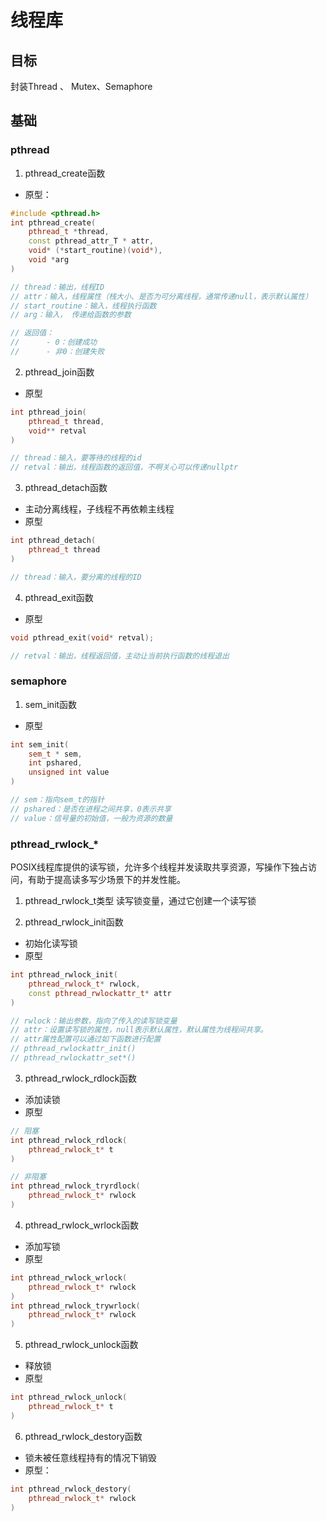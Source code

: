 # 线程库

## 目标
封装Thread 、 Mutex、Semaphore

## 基础

### pthread
1. pthread_create函数
- 原型：
```c++
#include <pthread.h>
int pthread_create(
    pthread_t *thread,
    const pthread_attr_T * attr,
    void* (*start_routine)(void*),
    void *arg
)

// thread：输出，线程ID
// attr：输入，线程属性（栈大小、是否为可分离线程，通常传递null，表示默认属性）
// start_routine：输入，线程执行函数
// arg：输入， 传递给函数的参数

// 返回值：
//      - 0：创建成功
//      - 非0：创建失败
```
2. pthread_join函数
- 原型
```c++
int pthread_join(
    pthread_t thread,
    void** retval
)

// thread：输入，要等待的线程的id
// retval：输出，线程函数的返回值，不啊关心可以传递nullptr
```
3. pthread_detach函数
- 主动分离线程，子线程不再依赖主线程
- 原型
```c++
int pthread_detach(
    pthread_t thread
)

// thread：输入，要分离的线程的ID
```

4. pthread_exit函数
- 原型
```c++
void pthread_exit(void* retval);

// retval：输出，线程返回值，主动让当前执行函数的线程退出
```

### semaphore
1. sem_init函数
- 原型
```c++
int sem_init(
    sem_t * sem,
    int pshared,
    unsigned int value
)

// sem：指向sem_t的指针
// pshared：是否在进程之间共享，0表示共享
// value：信号量的初始值，一般为资源的数量
```

### pthread_rwlock_*
POSIX线程库提供的读写锁，允许多个线程并发读取共享资源，写操作下独占访问，有助于提高读多写少场景下的并发性能。

1. pthread_rwlock_t类型
读写锁变量，通过它创建一个读写锁

2. pthread_rwlock_init函数
- 初始化读写锁
- 原型
```c++
int pthread_rwlock_init(
    pthread_rwlock_t* rwlock,
    const pthread_rwlockattr_t* attr
)

// rwlock：输出参数，指向了传入的读写锁变量
// attr：设置读写锁的属性，null表示默认属性，默认属性为线程间共享。
// attr属性配置可以通过如下函数进行配置
// pthread_rwlockattr_init()
// pthread_rwlockattr_set*()
```

3. pthread_rwlock_rdlock函数
- 添加读锁
- 原型
```c++
// 阻塞
int pthread_rwlock_rdlock(
    pthread_rwlock_t* t
)

// 非阻塞
int pthread_rwlock_tryrdlock(
    pthread_rwlock_t* rwlock
)
```
4. pthread_rwlock_wrlock函数
- 添加写锁
- 原型
```c++
int pthread_rwlock_wrlock(
    pthread_rwlock_t* rwlock
)
int pthread_rwlock_trywrlock(
    pthread_rwlock_t* rwlock
)
```

5. pthread_rwlock_unlock函数
- 释放锁
- 原型
```c++
int pthread_rwlock_unlock(
    pthread_rwlock_t* t
)
```

6. pthread_rwlock_destory函数
- 锁未被任意线程持有的情况下销毁
- 原型：
```c++
int pthread_rwlock_destory(
    pthread_rwlock_t* rwlock
)
```